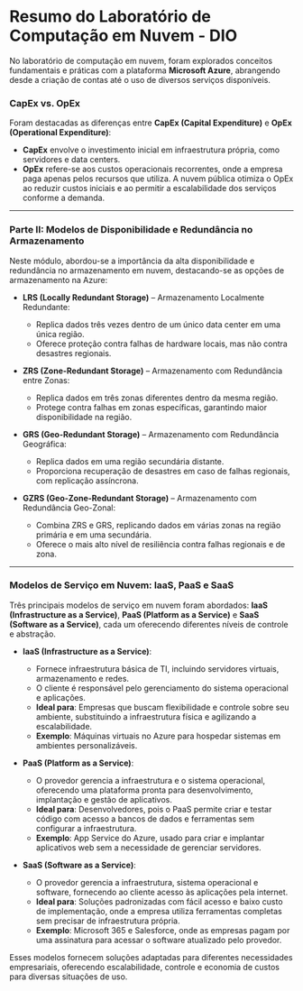 # Resumo do Laboratório de Computação em Nuvem - DIO

No laboratório de computação em nuvem, foram explorados conceitos fundamentais e práticas com a plataforma **Microsoft Azure**, abrangendo desde a criação de contas até o uso de diversos serviços disponíveis. 

### CapEx vs. OpEx
Foram destacadas as diferenças entre **CapEx (Capital Expenditure)** e **OpEx (Operational Expenditure)**:
- **CapEx** envolve o investimento inicial em infraestrutura própria, como servidores e data centers.
- **OpEx** refere-se aos custos operacionais recorrentes, onde a empresa paga apenas pelos recursos que utiliza. A nuvem pública otimiza o OpEx ao reduzir custos iniciais e ao permitir a escalabilidade dos serviços conforme a demanda.

---

### Parte II: Modelos de Disponibilidade e Redundância no Armazenamento
Neste módulo, abordou-se a importância da alta disponibilidade e redundância no armazenamento em nuvem, destacando-se as opções de armazenamento na Azure:

- **LRS (Locally Redundant Storage)** – Armazenamento Localmente Redundante:
  - Replica dados três vezes dentro de um único data center em uma única região.
  - Oferece proteção contra falhas de hardware locais, mas não contra desastres regionais.

- **ZRS (Zone-Redundant Storage)** – Armazenamento com Redundância entre Zonas:
  - Replica dados em três zonas diferentes dentro da mesma região.
  - Protege contra falhas em zonas específicas, garantindo maior disponibilidade na região.

- **GRS (Geo-Redundant Storage)** – Armazenamento com Redundância Geográfica:
  - Replica dados em uma região secundária distante.
  - Proporciona recuperação de desastres em caso de falhas regionais, com replicação assíncrona.

- **GZRS (Geo-Zone-Redundant Storage)** – Armazenamento com Redundância Geo-Zonal:
  - Combina ZRS e GRS, replicando dados em várias zonas na região primária e em uma secundária.
  - Oferece o mais alto nível de resiliência contra falhas regionais e de zona.

---

### Modelos de Serviço em Nuvem: IaaS, PaaS e SaaS
Três principais modelos de serviço em nuvem foram abordados: **IaaS (Infrastructure as a Service)**, **PaaS (Platform as a Service)** e **SaaS (Software as a Service)**, cada um oferecendo diferentes níveis de controle e abstração.

- **IaaS (Infrastructure as a Service)**:
  - Fornece infraestrutura básica de TI, incluindo servidores virtuais, armazenamento e redes.
  - O cliente é responsável pelo gerenciamento do sistema operacional e aplicações.
  - **Ideal para**: Empresas que buscam flexibilidade e controle sobre seu ambiente, substituindo a infraestrutura física e agilizando a escalabilidade.
  - **Exemplo**: Máquinas virtuais no Azure para hospedar sistemas em ambientes personalizáveis.

- **PaaS (Platform as a Service)**:
  - O provedor gerencia a infraestrutura e o sistema operacional, oferecendo uma plataforma pronta para desenvolvimento, implantação e gestão de aplicativos.
  - **Ideal para**: Desenvolvedores, pois o PaaS permite criar e testar código com acesso a bancos de dados e ferramentas sem configurar a infraestrutura.
  - **Exemplo**: App Service do Azure, usado para criar e implantar aplicativos web sem a necessidade de gerenciar servidores.

- **SaaS (Software as a Service)**:
  - O provedor gerencia a infraestrutura, sistema operacional e software, fornecendo ao cliente acesso às aplicações pela internet.
  - **Ideal para**: Soluções padronizadas com fácil acesso e baixo custo de implementação, onde a empresa utiliza ferramentas completas sem precisar de infraestrutura própria.
  - **Exemplo**: Microsoft 365 e Salesforce, onde as empresas pagam por uma assinatura para acessar o software atualizado pelo provedor.

Esses modelos fornecem soluções adaptadas para diferentes necessidades empresariais, oferecendo escalabilidade, controle e economia de custos para diversas situações de uso.
